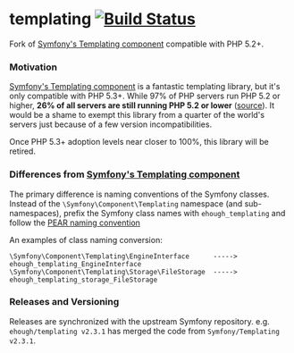 # templating [![Build Status](https://secure.travis-ci.org/ehough/templating.png)](http://travis-ci.org/ehough/templating)

Fork of [Symfony's Templating component](https://github.com/symfony/Templating) compatible with PHP 5.2+.

### Motivation

[Symfony's Templating component](https://github.com/symfony/Templating) is a fantastic templating library,
but it's only compatible with PHP 5.3+. While 97% of PHP servers run PHP 5.2 or higher,
 **26% of all servers are still running PHP 5.2 or lower** ([source](http://w3techs.com/technologies/details/pl-php/5/all)).
It would be a shame to exempt this library from a quarter of the world's servers just because of a few version incompatibilities.

Once PHP 5.3+ adoption levels near closer to 100%, this library will be retired.

### Differences from [Symfony's Templating component](https://github.com/symfony/Templating)

The primary difference is naming conventions of the Symfony classes.
Instead of the `\Symfony\Component\Templating` namespace (and sub-namespaces), prefix the Symfony class names
with `ehough_templating` and follow the [PEAR naming convention](http://pear.php.net/manual/en/standards.php)

An examples of class naming conversion:

    \Symfony\Component\Templating\EngineInterface      ----->    ehough_templating_EngineInterface
    \Symfony\Component\Templating\Storage\FileStorage  ----->    ehough_templating_storage_FileStorage

### Releases and Versioning

Releases are synchronized with the upstream Symfony repository. e.g. `ehough/templating v2.3.1` has merged the code
from `Symfony/Templating v2.3.1`.